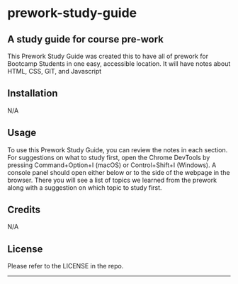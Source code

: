 # prework-study-guide
## A study guide for course pre-work


This Prework Study Guide was created this to have all of prework for Bootcamp Students in one easy, accessible location. It will have notes about HTML, CSS, GIT, and Javascript


## Installation

N/A

## Usage

To use this Prework Study Guide, you can review the notes in each section. For suggestions on what to study first, open the Chrome DevTools by pressing Command+Option+I (macOS) or Control+Shift+I (Windows). A console panel should open either below or to the side of the webpage in the browser. There you will see a list of topics we learned from the prework along with a suggestion on which topic to study first.

## Credits

N/A

## License

Please refer to the LICENSE in the repo.

---
